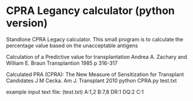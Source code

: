 # CPRA Legancy calculator (python version)

Standlone CPRA Legacy calculator. 
This small program is to calculate the percentage value based on the unacceptable antigens

Calculation of a Predictive value for transplantation 
Andrea A. Zachary and William E. Braun Transplantion 1985 p 316-317

Calculated PRA (CPRA): The New Measure of Sensitization for Transplant Candidates 
J M Cecka. Am J. Transplant 2010 
python CPRA.py test.txt

example input text file: (test.txt)
A:1,2
B:7,8
DR:1
DQ:2
C:1
